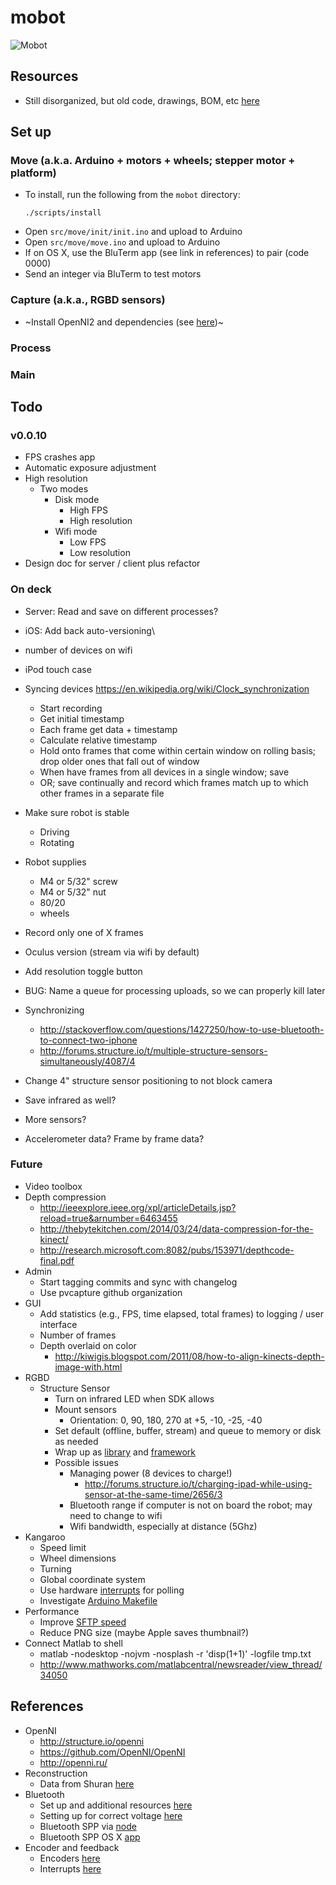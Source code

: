# mobot
![Mobot](http://i.telegraph.co.uk/multimedia/archive/02307/bolt_farah_009_2307854b.jpg "Mobot")

## Resources
- Still disorganized, but old code, drawings, BOM, etc [here](https://drive.google.com/folderview?id=0B_10gtxnPV-_fl9iaG9mdFpnZW1NSVJUenZWOW1wWms0Sm9obnpRZGNpUTRvdnVaVUI0aDg&usp=sharing)

## Set up
### Move (a.k.a. Arduino + motors + wheels; stepper motor + platform)
- To install, run the following from the ```mobot``` directory:
  ```
  ./scripts/install
  ```
- Open ```src/move/init/init.ino``` and upload to Arduino
- Open ```src/move/move.ino``` and upload to Arduino
- If on OS X, use the BluTerm app (see link in references) to pair (code 0000)
- Send an integer via BluTerm to test motors

### Capture (a.k.a., RGBD sensors)
- ~Install OpenNI2 and dependencies (see [here](https://github.com/occipital/openni2))~

### Process

### Main

## Todo
### v0.0.10
- FPS crashes app
- Automatic exposure adjustment
- High resolution
  - Two modes
    - Disk mode
      - High FPS
      - High resolution
    - Wifi mode
      - Low FPS
      - Low resolution
- Design doc for server / client plus refactor

### On deck
- Server: Read and save on different processes?
- iOS: Add back auto-versioning\
- number of devices on wifi
- iPod touch case
- Syncing devices https://en.wikipedia.org/wiki/Clock_synchronization
  - Start recording
  - Get initial timestamp
  - Each frame get data + timestamp
  - Calculate relative timestamp
  - Hold onto frames that come within certain window on rolling basis; drop older ones that fall out of window
  - When have frames from all devices in a single window; save
  - OR; save continually and record which frames match up to which other frames in a separate file
- Make sure robot is stable
  - Driving
  - Rotating
- Robot supplies
  - M4 or 5/32" screw
  - M4 or 5/32" nut
  - 80/20
  - wheels
- Record only one of X frames
- Oculus version (stream via wifi by default)
- Add resolution toggle button
- BUG: Name a queue for processing uploads, so we can properly kill later
- Synchronizing
  - http://stackoverflow.com/questions/1427250/how-to-use-bluetooth-to-connect-two-iphone
  - http://forums.structure.io/t/multiple-structure-sensors-simultaneously/4087/4
- Change 4" structure sensor positioning to not block camera

- Save infrared as well?
- More sensors?
- Accelerometer data? Frame by frame data?

### Future
- Video toolbox
- Depth compression
  - http://ieeexplore.ieee.org/xpl/articleDetails.jsp?reload=true&arnumber=6463455
  - http://thebytekitchen.com/2014/03/24/data-compression-for-the-kinect/
  - http://research.microsoft.com:8082/pubs/153971/depthcode-final.pdf
- Admin
  - Start tagging commits and sync with changelog
  - Use pvcapture github organization
- GUI
    - Add statistics (e.g., FPS, time elapsed, total frames) to logging / user interface
    - Number of frames
  - Depth overlaid on color
    - http://kiwigis.blogspot.com/2011/08/how-to-align-kinects-depth-image-with.html
- RGBD
  - Structure Sensor
    - Turn on infrared LED when SDK allows
    - Mount sensors
      - Orientation: 0, 90, 180, 270 at +5, -10, -25, -40
    - Set default (offline, buffer, stream) and queue to memory or disk as needed
    - Wrap up as [library](http://www.raywenderlich.com/56885/custom-control-for-ios-tutorial-a-reusable-knob) and [framework](http://www.raywenderlich.com/65964/create-a-framework-for-ios)
    - Possible issues
      - Managing power (8 devices to charge!)
        - http://forums.structure.io/t/charging-ipad-while-using-sensor-at-the-same-time/2656/3
      - Bluetooth range if computer is not on board the robot; may need to change to wifi
      - Wifi bandwidth, especially at distance (5Ghz)
- Kangaroo
  - Speed limit
  - Wheel dimensions
  - Turning
  - Global coordinate system
  - Use hardware [interrupts](http://playground.arduino.cc/Main/RotaryEncoders) for polling
  - Investigate [Arduino Makefile](https://github.com/sudar/Arduino-Makefile#usage)
- Performance
  - Improve [SFTP speed](http://www.psc.edu/index.php/hpn-ssh)
  - Reduce PNG size (maybe Apple saves thumbnail?)
- Connect Matlab to shell
  - matlab -nodesktop -nojvm -nosplash -r 'disp(1+1)' -logfile tmp.txt
  - http://www.mathworks.com/matlabcentral/newsreader/view_thread/34050

## References
- OpenNI
  - http://structure.io/openni
  - https://github.com/OpenNI/OpenNI
  - http://openni.ru/
- Reconstruction
  - Data from Shuran [here](https://www.dropbox.com/s/brmqa6i2v3185yc/third_floor_tearoom.zip?dl=0)
- Bluetooth
  - Set up and additional resources [here](https://github.com/rwaldron/johnny-five/wiki/Getting-Started-with-Johnny-Five-and-JY-MCU-Bluetooth-Serial-Port-Module)
  - Setting up for correct voltage [here](http://42bots.com/tutorials/how-to-connect-arduino-uno-to-android-phone-via-bluetooth/)
  - Bluetooth SPP via [node](https://www.npmjs.com/package/bluetooth-serial-port)
  - Bluetooth SPP OS X [app](https://itunes.apple.com/us/app/bluterm/id615234148?mt=12)
- Encoder and feedback
  - Encoders [here](http://forums.trossenrobotics.com/tutorials/introduction-129/introduction-to-encoders-3256/)
  - Interrupts [here](http://forums.trossenrobotics.com/tutorials/how-to-diy-128/an-introduction-to-interrupts-3248/)
